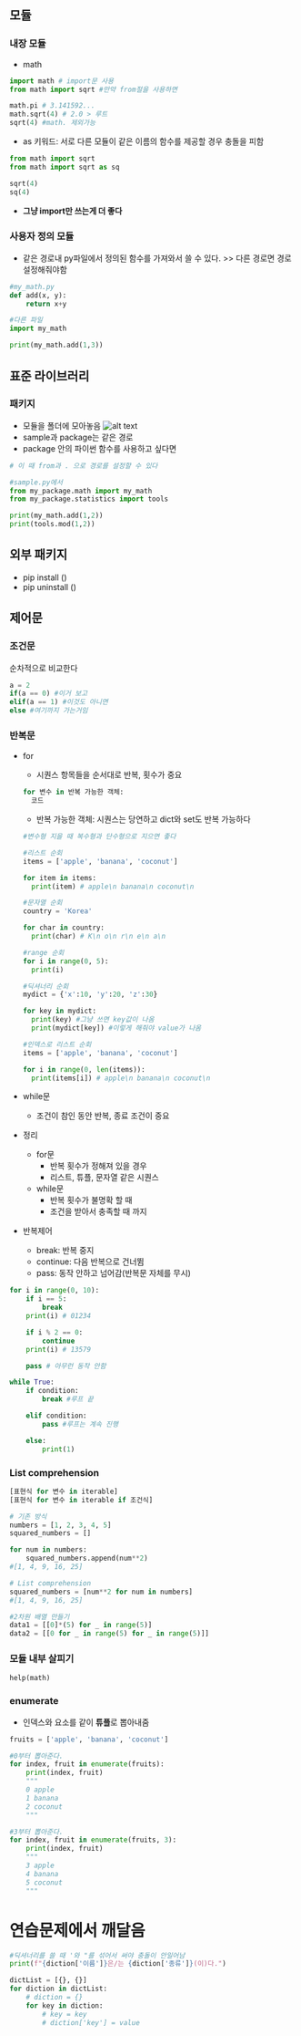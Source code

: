 ## 모듈
### 내장 모듈
- math
```py
import math # import문 사용
from math import sqrt #만약 from절을 사용하면

math.pi # 3.141592...
math.sqrt(4) # 2.0 > 루트
sqrt(4) #math. 제외가능
```

- as 키워드: 서로 다른 모듈이 같은 이름의 함수를 제공할 경우 충돌을 피함
```py
from math import sqrt
from math import sqrt as sq

sqrt(4)
sq(4)
```
- **그냥 import만 쓰는게 더 좋다**

### 사용자 정의 모듈
- 같은 경로내 py파일에서 정의된 함수를 가져와서 쓸 수 있다. >> 다른 경로면 경로 설정해줘야함
```py
#my_math.py
def add(x, y):
    return x+y

#다른 파일
import my_math

print(my_math.add(1,3))
```

## 표준 라이브러리
### 패키지
- 모듈을 폴더에 모아놓음
![alt text](image-3.png)
- sample과 package는 같은 경로
- package 안의 파이썬 함수를 사용하고 싶다면
```py
# 이 때 from과 . 으로 경로를 설정할 수 있다

#sample.py에서
from my_package.math import my_math
from my_package.statistics import tools

print(my_math.add(1,2))
print(tools.mod(1,2))
```

## 외부 패키지
- pip install ()
- pip uninstall ()

## 제어문
### 조건문
순차적으로 비교한다
```py
a = 2
if(a == 0) #이거 보고
elif(a == 1) #이것도 아니면
else #여기까지 가는거임
```

### 반복문
- for
  - 시퀀스 항목들을 순서대로 반복, 횟수가 중요
  ```py
  for 변수 in 반복 가능한 객체:
    코드
  ```
  - 반복 가능한 객체: 시퀀스는 당연하고 dict와 set도 반복 가능하다
  ```py
  #변수형 지을 때 복수형과 단수형으로 지으면 좋다

  #리스트 순회
  items = ['apple', 'banana', 'coconut']

  for item in items:
    print(item) # apple\n banana\n coconut\n

  #문자열 순회
  country = 'Korea'

  for char in country:
    print(char) # K\n o\n r\n e\n a\n

  #range 순회
  for i in range(0, 5):
    print(i)

  #딕셔너리 순회
  mydict = {'x':10, 'y':20, 'z':30}

  for key in mydict:
    print(key) #그냥 쓰면 key값이 나옴
    print(mydict[key]) #이렇게 해줘야 value가 나옴

  #인덱스로 리스트 순회
  items = ['apple', 'banana', 'coconut']

  for i in range(0, len(items)):
    print(items[i]) # apple\n banana\n coconut\n

  ```
- while문
  - 조건이 참인 동안 반복, 종료 조건이 중요

- 정리
  - for문
    - 반복 횟수가 정해져 있을 경우
    - 리스트, 튜플, 문자열 같은 시퀀스
  - while문 
    - 반복 횟수가 불명확 할 때
    - 조건을 받아서 충족할 때 까지

- 반복제어
  - break: 반복 중지
  - continue: 다음 반복으로 건너뜀
  - pass: 동작 안하고 넘어감(반복문 자체를 무시)
```py
for i in range(0, 10):
    if i == 5:
        break
    print(i) # 01234

    if i % 2 == 0:
        continue
    print(i) # 13579

    pass # 아무런 동작 안함

while True:
    if condition:
        break #루프 끝

    elif condition:
        pass #루프는 계속 진행

    else:
        print(1)
```

### List comprehension
```py
[표현식 for 변수 in iterable]
[표현식 for 변수 in iterable if 조건식]

# 기존 방식
numbers = [1, 2, 3, 4, 5]
squared_numbers = []

for num in numbers:
    squared_numbers.append(num**2)
#[1, 4, 9, 16, 25]

# List comprehension
squared_numbers = [num**2 for num in numbers]
#[1, 4, 9, 16, 25]

#2차원 배열 만들기
data1 = [[0]*(5) for _ in range(5)]
data2 = [[0 for _ in range(5) for _ in range(5)]]
```

### 모듈 내부 살피기
`help(math)`

### enumerate
- 인덱스와 요소를 같이 **튜플**로 뽑아내줌
```py
fruits = ['apple', 'banana', 'coconut']

#0부터 뽑아준다.
for index, fruit in enumerate(fruits):
    print(index, fruit)
    """
    0 apple
    1 banana
    2 coconut
    """

#3부터 뽑아준다.
for index, fruit in enumerate(fruits, 3):
    print(index, fruit)
    """
    3 apple
    4 banana
    5 coconut
    """
```

# 연습문제에서 깨달음
```py
#딕셔너리를 쓸 때 '와 "를 섞어서 써야 충돌이 안일어남
print(f"{diction['이름']}은/는 {diction['종류']}(이)다.")

dictList = [{}, {}]
for diction in dictList:
    # diction = {}
    for key in diction:
        # key = key
        # diction['key'] = value

```
